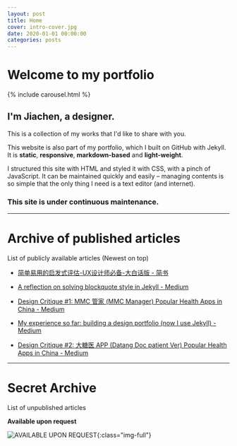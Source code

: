 ```yaml
---
layout: post
title: Home
cover: intro-cover.jpg
date: 2020-01-01 00:00:00
categories: posts
---
```


# Welcome to my portfolio

{% include carousel.html %}

## I'm Jiachen, a designer.

This is a collection of my works that I'd like to share with you.

This website is also part of my portfolio, which I built on GitHub with Jekyll. It is **static**, **responsive**, **markdown-based** and **light-weight**.

I structured this site with HTML and styled it with CSS, with a pinch of JavaScript. It can be maintained quickly and easily – managing contents is so simple that the only thing I need is a text editor (and internet).

### **This site is under continuous maintenance.**

---
#  Archive of published articles
List of publicly available articles (Newest on top)

- [简单易用的启发式评估-UX设计师必备-大白话版 - 简书](https://www.jianshu.com/p/6903f48ea240)

- [A reflection on solving blockquote style in Jekyll - Medium](https://medium.com/@cjcnex/a-reflection-on-solving-blockquote-style-in-jekyll-e6109c8c03a)

- [Design Critique #1: MMC 管家 (MMC Manager) Popular Health Apps in China - Medium](https://medium.com/@cjcnex/design-critique-1-mmc-%E7%AE%A1%E5%AE%B6-mmc-manager-popular-health-apps-in-china-d9acb0761f38)

- [My experience so far: building a design portfolio (now I use Jekyll) - Medium](https://medium.com/@cjcnex/my-experience-so-far-building-a-design-portfolio-now-i-use-jekyll-378fe94cb816)

- [Design Critique #2: 大糖医 APP (Datang Doc patient Ver) Popular Health Apps in China - Medium](https://medium.com/@cjcnex/design-critique-2-%E5%A4%A7%E7%B3%96%E5%8C%BB-app-sugar-doc-popular-health-apps-in-china-2a4805eed5e2)

---
# Secret Archive

List of unpublished articles

**Available upon request**


![AVAILABLE UPON REQUEST]({{site.baseurl}}/assets/images/killlakill.png){:class="img-full"}
